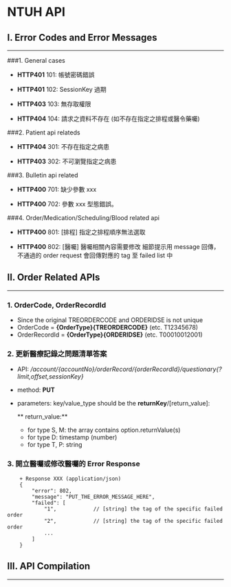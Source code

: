# NTUH API


## I. Error Codes and Error Messages
---
###1. General cases

- **HTTP401** 101: 帳號密碼錯誤

- **HTTP401** 102: SessionKey 過期

- **HTTP403** 103: 無存取權限

- **HTTP404** 104: 請求之資料不存在 (如不存在指定之排程或醫令藥囑)


###2. Patient api relateds

- **HTTP404** 301: 不存在指定之病患

- **HTTP403** 302: 不可瀏覽指定之病患

###3. Bulletin api related

- **HTTP400** 701: 缺少參數 xxx

- **HTTP400** 702: 參數 xxx 型態錯誤。

###4. Order/Medication/Scheduling/Blood related api

- **HTTP400** 801: [排程] 指定之排程順序無法選取

- **HTTP400** 802: [醫囑] 醫囑相關內容需要修改 細節提示用 message 回傳，不通過的 order request 會回傳對應的 tag 至 failed list 中



## II. Order Related APIs
---
### 1. OrderCode, OrderRecordId

- Since the original TREORDERCODE and ORDERIDSE is not unique
- OrderCode = **{OrderType}{TREORDERCODE}** (etc. T12345678)
- OrderRecordId = **{OrderType}{ORDERIDSE}** (etc. T00010012001)


### 2. 更新醫療記錄之問題清單答案

- API: */account/{accountNo}/orderRecord/{orderRecordId}/questionary{?limit,offset,sessionKey}*

- method: **PUT**

- parameters: key/value_type should be the **returnKey**/[return_value]:

	** return_value:**
	- for type S, M: the array contains option.returnValue(s)
	- for type D: timestamp (number)
	- for type T, P: string

### 3. 開立醫囑或修改醫囑的 Error Response

		+ Response XXX (application/json)
		{
			"error": 802,
			"message": "PUT_THE_ERROR_MESSAGE_HERE",
			"failed": [
				"1",			// [string] the tag of the specific failed order
				"2",			// [string] the tag of the specific failed order
				...
			]
		}

## III. API Compilation
---

